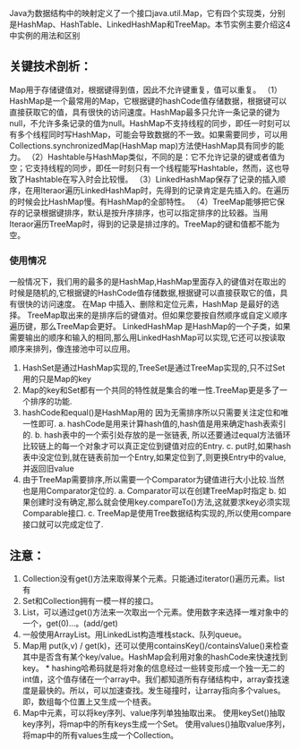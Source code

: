 Java为数据结构中的映射定义了一个接口java.util.Map，它有四个实现类，分别是HashMap、HashTable、LinkedHashMap和TreeMap。本节实例主要介绍这4中实例的用法和区别

## 关键技术剖析：

Map用于存储键值对，根据键得到值，因此不允许键重复，值可以重复。
（1）HashMap是一个最常用的Map，它根据键的hashCode值存储数据，根据键可以直接获取它的值，具有很快的访问速度。HashMap最多只允许一条记录的键为null，不允许多条记录的值为null。HashMap不支持线程的同步，即任一时刻可以有多个线程同时写HashMap，可能会导致数据的不一致。如果需要同步，可以用Collections.synchronizedMap(HashMap map)方法使HashMap具有同步的能力。
（2）Hashtable与HashMap类似，不同的是：它不允许记录的键或者值为空；它支持线程的同步，即任一时刻只有一个线程能写Hashtable，然而，这也导致了Hashtable在写入时会比较慢。
（3）LinkedHashMap保存了记录的插入顺序，在用Iteraor遍历LinkedHashMap时，先得到的记录肯定是先插入的。在遍历的时候会比HashMap慢。有HashMap的全部特性。
（4）TreeMap能够把它保存的记录根据键排序，默认是按升序排序，也可以指定排序的比较器。当用Iteraor遍历TreeMap时，得到的记录是排过序的。TreeMap的键和值都不能为空。

### 使用情况

一般情况下，我们用的最多的是HashMap,HashMap里面存入的键值对在取出的时候是随机的,它根据键的HashCode值存储数据,根据键可以直接获取它的值，具有很快的访问速度。
在Map 中插入、删除和定位元素，HashMap 是最好的选择。
TreeMap取出来的是排序后的键值对。但如果您要按自然顺序或自定义顺序遍历键，那么TreeMap会更好。
LinkedHashMap 是HashMap的一个子类，如果需要输出的顺序和输入的相同,那么用LinkedHashMap可以实现,它还可以按读取顺序来排列，像连接池中可以应用。

1. HashSet是通过HashMap实现的,TreeSet是通过TreeMap实现的,只不过Set用的只是Map的key
2. Map的key和Set都有一个共同的特性就是集合的唯一性.TreeMap更是多了一个排序的功能.
3. hashCode和equal()是HashMap用的 因为无需排序所以只需要关注定位和唯一性即可.
   a. hashCode是用来计算hash值的,hash值是用来确定hash表索引的.
   b. hash表中的一个索引处存放的是一张链表, 所以还要通过equal方法循环比较链上的每一个对象才可以真正定位到键值对应的Entry.
   c. put时,如果hash表中没定位到,就在链表前加一个Entry,如果定位到了,则更换Entry中的value,并返回旧value
4. 由于TreeMap需要排序,所以需要一个Comparator为键值进行大小比较.当然也是用Comparator定位的.
   a. Comparator可以在创建TreeMap时指定
   b. 如果创建时没有确定,那么就会使用key.compareTo()方法,这就要求key必须实现Comparable接口.
   c. TreeMap是使用Tree数据结构实现的,所以使用compare接口就可以完成定位了.

## 注意：

1. Collection没有get()方法来取得某个元素。只能通过iterator()遍历元素。list 有
2. Set和Collection拥有一模一样的接口。
3. List，可以通过get()方法来一次取出一个元素。使用数字来选择一堆对象中的一个，get(0)…。(add/get)
4. 一般使用ArrayList。用LinkedList构造堆栈stack、队列queue。
5. Map用 put(k,v) / get(k)，还可以使用containsKey()/containsValue()来检查其中是否含有某个key/value。HashMap会利用对象的hashCode来快速找到key。 * hashing哈希码就是将对象的信息经过一些转变形成一个独一无二的int值，这个值存储在一个array中。我们都知道所有存储结构中，array查找速度是最快的。所以，可以加速查找。发生碰撞时，让array指向多个values。即，数组每个位置上又生成一个梿表。
6. Map中元素，可以将key序列、value序列单独抽取出来。
   使用keySet()抽取key序列，将map中的所有keys生成一个Set。
   使用values()抽取value序列，将map中的所有values生成一个Collection。